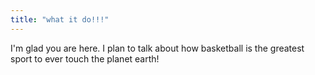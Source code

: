 ```yaml
---
title: "what it do!!!"
---
```


I'm glad you are here. I plan to talk about how basketball is the greatest sport to ever touch the planet earth!

